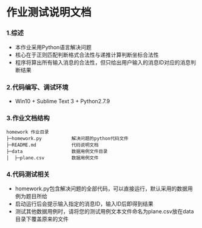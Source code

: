 作业测试说明文档
==============

### 1.综述
+ 本作业采用Python语言解决问题
+ 核心在于正则匹配判断格式合法性与递推计算判断坐标合法性
+ 程序将算出所有输入消息的合法性，但只给出用户输入的消息ID对应的消息判断结果

### 2.代码编写、调试环境
+ Win10 + Sublime Text 3 + Python2.7.9

### 3.作业文档结构
```
homework 作业目录
├─homework.py           解决问题的python代码文件
├─README.md             代码说明文档
├─data                  数据用例文件目录
│  ├─plane.csv          数据用例文件
```

### 4.代码测试相关
+ homework.py包含解决问题的全部代码，可以直接运行，默认采用的数据用例为题目所给
+ 启动运行后会提示输入指定的消息ID，输入ID后即得到结果
+ 测试其他数据用例时，请将您的测试用例文本文件命名为plane.csv放在data目录下覆盖原来的文件
